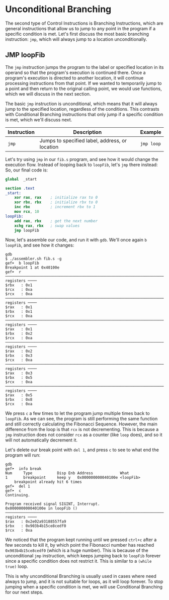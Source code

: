 # Unconditional Branching

The second type of Control Instructions is Branching Instructions, which are general instructions that allow us to jump to any point in the program if a specific condition is met. Let's first discuss the most basic branching instruction: `jmp`, which will always jump to a location unconditionally.

## JMP loopFib

The `jmp` instruction jumps the program to the label or specified location in its operand so that the program's execution is continued there. Once a program's execution is directed to another location, it will continue processing instructions from that point. If we wanted to temporarily jump to a point and then return to the original calling point, we would use functions, which we will discuss in the next section.

The basic `jmp` instruction is unconditional, which means that it will always jump to the specified location, regardless of the conditions. This contrasts with Conditional Branching instructions that only jump if a specific condition is met, which we'll discuss next.

| Instruction | Description                                    | Example    |
| ----------- | ---------------------------------------------- | ---------- |
| `jmp`       | Jumps to specified label, address, or location | `jmp loop` |

Let's try using `jmp` in our `fib.s` program, and see how it would change the execution flow. Instead of looping back to `loopFib`, let's `jmp` there instead: So, our final code is:

```nasm
global  _start

section .text
_start:
    xor rax, rax    ; initialize rax to 0
    xor rbx, rbx    ; initialize rbx to 0
    inc rbx         ; increment rbx to 1
    mov rcx, 10
loopFib:
    add rax, rbx    ; get the next number
    xchg rax, rbx   ; swap values
    jmp loopFib
```

Now, let's assemble our code, and run it with `gdb`. We'll once again `b loopFib`, and see how it changes:

```
gdb
$ ./assembler.sh fib.s -g
gef➤  b loopFib
Breakpoint 1 at 0x40100e
gef➤  r
───────────────────────────────────────────────────────────────────────────────────── registers ────
$rbx   : 0x1
$rcx   : 0xa
$rcx   : 0xa
───────────────────────────────────────────────────────────────────────────────────── registers ────
$rax   : 0x1
$rbx   : 0x1
$rcx   : 0xa
───────────────────────────────────────────────────────────────────────────────────── registers ────
$rax   : 0x1
$rbx   : 0x2
$rcx   : 0xa
───────────────────────────────────────────────────────────────────────────────────── registers ────
$rax   : 0x2
$rbx   : 0x3
$rcx   : 0xa
───────────────────────────────────────────────────────────────────────────────────── registers ────
$rax   : 0x3
$rbx   : 0x5
$rcx   : 0xa
───────────────────────────────────────────────────────────────────────────────────── registers ────
$rax   : 0x5
$rbx   : 0x8
$rcx   : 0xa
```

We press `c` a few times to let the program jump multiple times back to `loopFib`. As we can see, the program is still performing the same function and still correctly calculating the Fibonacci Sequence. However, the main difference from the loop is that `rcx` is not decrementing. This is because a `jmp` instruction does not consider `rcx` as a counter (like `loop` does), and so it will not automatically decrement it.

Let's delete our break point with `del 1`, and press `c` to see to what end the program will run:

```
gdb
gef➤  info break
Num     Type           Disp Enb Address            What
1       breakpoint     keep y   0x000000000040100e <loopFib>
    breakpoint already hit 6 times
gef➤  del 1
gef➤  c
Continuing.

Program received signal SIGINT, Interrupt.
0x000000000040100e in loopFib ()
───────────────────────────────────────────────────────────────────────────────────── registers ────
$rax   : 0x2e02a93188557fa9
$rbx   : 0x903b4b15ce8cedf0
$rcx   : 0xa
```

We noticed that the program kept running until we pressed `ctrl+c` after a few seconds to kill it, by which point the Fibonacci number has reached `0x903b4b15ce8cedf0` (which is a huge number). This is because of the unconditional `jmp` instruction, which keeps jumping back to `loopFib` forever since a specific condition does not restrict it. This is similar to a `(while true)` loop.

This is why unconditional Branching is usually used in cases where need always to jump, and it is not suitable for loops, as it will loop forever. To stop jumping when a specific condition is met, we will use Conditional Branching for our next steps.
